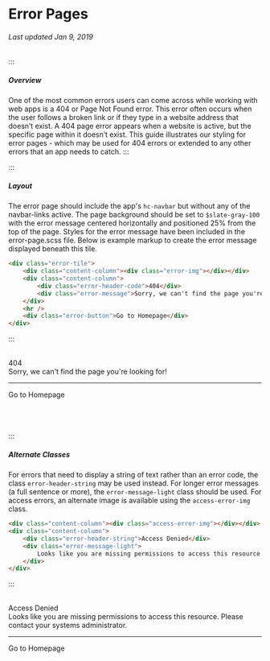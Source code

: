 # Error Pages

###### Last updated Jan 9, 2019

:::

##### Overview

One of the most common errors users can come across while working with web apps is a 404 or Page Not Found error. This error often occurs when the user follows a broken link or if they type in a website address that doesn’t exist. A 404 page error appears when a website is active, but the specific page within it doesn’t exist. This guide illustrates our styling for error pages - which may be used for 404 errors or extended to any other errors that an app needs to catch.
:::

:::

##### Layout

The error page should include the app's `hc-navbar` but without any of the navbar-links active. The page background should be set to `$slate-gray-100` with the error message centered horizontally and positioned 25% from the top of the page. Styles for the error message have been included in the error-page.scss file. Below is example markup to create the error message displayed beneath this tile.

```html
<div class="error-tile">
    <div class="content-column"><div class="error-img"></div></div>
    <div class="content-column">
        <div class="error-header-code">404</div>
        <div class="error-message">Sorry, we can't find the page you're looking for!</div>
    </div>
    <hr />
    <div class="error-button">Go to Homepage</div>
</div>
```

:::

<br>
<div class="error-tile">
    <div class="content-column">
        <div class="error-img"></div>
    </div>
    <div class="content-column">
        <div class="error-header-code">404</div>
        <div class="error-message">
            Sorry, we can't find the page you're looking for!
        </div>
    </div>
    <hr>
    <div style="display: flex"><div class="error-button">Go to Homepage</div></div>
</div>
<br><br><br>

:::

##### Alternate Classes

For errors that need to display a string of text rather than an error code, the class `error-header-string` may be used instead. For longer error messages (a full sentence or more), the `error-message-light` class should be used. For access errors, an alternate image is available using the `access-error-img` class.

```html
<div class="content-column"><div class="access-error-img"></div></div>
<div class="content-column">
    <div class="error-header-string">Access Denied</div>
    <div class="error-message-light">
        Looks like you are missing permissions to access this resource. Please contact your systems administrator.
    </div>
</div>
```

:::

<br>
<div class="error-tile">
    <div class="content-column">
        <div class="access-error-img"></div>
    </div>
    <div class="content-column">
        <div class="error-header-string">Access Denied</div>
        <div class="error-message-light">Looks like you are missing permissions to access this resource. Please contact your systems administrator.</div>
    </div>
    <hr>
    <div style="display: flex"><div class="error-button">Go to Homepage</div></div>
</div>
<div style="margin-bottom: 45px"></div>
